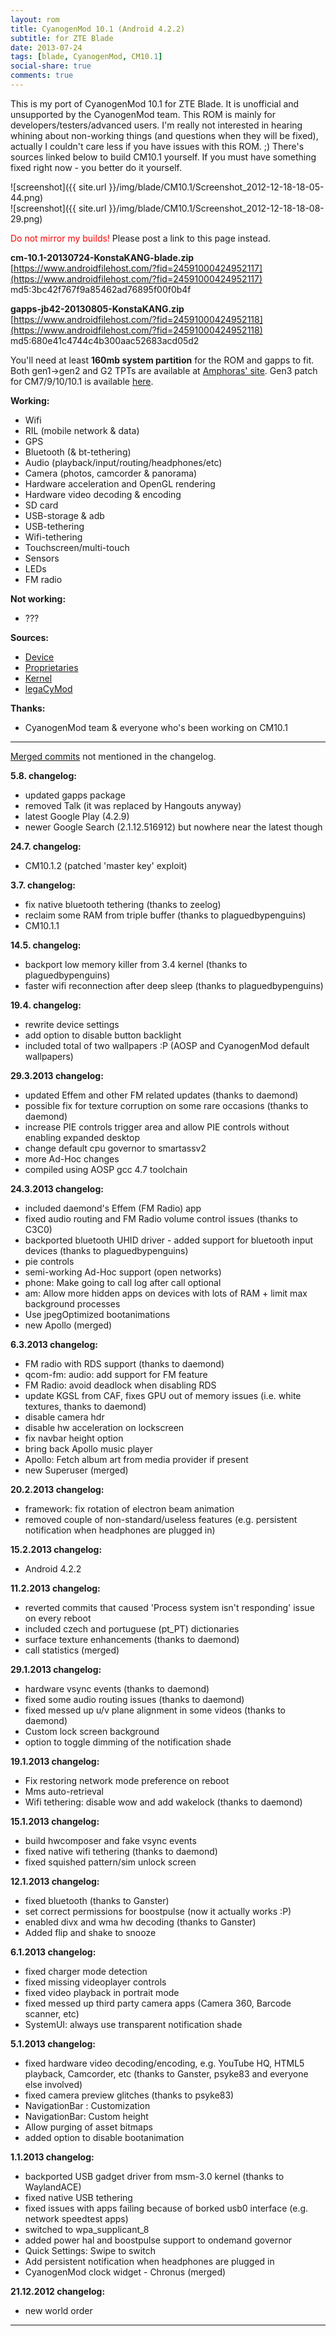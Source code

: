 ```yaml
---
layout: rom
title: CyanogenMod 10.1 (Android 4.2.2)
subtitle: for ZTE Blade
date: 2013-07-24
tags: [blade, CyanogenMod, CM10.1]
social-share: true
comments: true
---
```


This is my port of CyanogenMod 10.1 for ZTE Blade. It is unofficial and unsupported by the CyanogenMod team. This ROM is mainly for developers/testers/advanced users. I'm really not interested in hearing whining about non-working things (and questions when they will be fixed), actually I couldn't care less if you have issues with this ROM. ;) There's sources linked below to build CM10.1 yourself. If you must have something fixed right now - you better do it yourself.

![screenshot]({{ site.url }}/img/blade/CM10.1/Screenshot_2012-12-18-18-05-44.png)  
![screenshot]({{ site.url }}/img/blade/CM10.1/Screenshot_2012-12-18-18-08-29.png)

<span style="color:#FF0000;">Do not mirror my builds!</span> Please post a link to this page instead.

**cm-10.1-20130724-KonstaKANG-blade.zip**  
[https://www.androidfilehost.com/?fid=24591000424952117](https://www.androidfilehost.com/?fid=24591000424952117)  
md5:3bc42f767f9a85462ad76895f00f0b4f

**gapps-jb42-20130805-KonstaKANG.zip**  
[https://www.androidfilehost.com/?fid=24591000424952118](https://www.androidfilehost.com/?fid=24591000424952118)  
md5:680e41c4744c4b300aac52683acd05d2

You'll need at least **160mb system partition** for the ROM and gapps to fit. Both gen1->gen2 and G2 TPTs are available at [Amphoras' site](http://amphoras.co.uk/index.php/downloads/blade-tpts). Gen3 patch for CM7/9/10/10.1 is available [here](https://www.androidfilehost.com/?fid=24591000424952119).

**Working:**

- Wifi
- RIL (mobile network & data)
- GPS
- Bluetooth (& bt-tethering)
- Audio (playback/input/routing/headphones/etc)
- Camera (photos, camcorder & panorama)
- Hardware acceleration and OpenGL rendering
- Hardware video decoding & encoding
- SD card
- USB-storage & adb
- USB-tethering
- Wifi-tethering
- Touchscreen/multi-touch
- Sensors
- LEDs
- FM radio

**Not working:**

- ???

**Sources:**

- [Device](https://github.com/KonstaT/android_device_zte_blade)
- [Proprietaries](https://github.com/KonstaT/proprietary_vendor_zte)
- [Kernel](https://github.com/KonstaT/zte-kernel-msm7x27)
- [legaCyMod](https://github.com/legaCyMod)

**Thanks:**

- CyanogenMod team & everyone who's been working on CM10.1

----

[Merged commits](https://review.lineageos.org/#/q/status:merged++branch:cm-10.1+-project:%255E.*device.*+-project:%255E.*kernel.*,n,z) not mentioned in the changelog.

**5.8. changelog:**

- updated gapps package
- removed Talk (it was replaced by Hangouts anyway)
- latest Google Play (4.2.9)
- newer Google Search (2.1.12.516912) but nowhere near the latest though

**24.7. changelog:**

- CM10.1.2 (patched 'master key' exploit)

**3.7. changelog:**

- fix native bluetooth tethering (thanks to zeelog)
- reclaim some RAM from triple buffer (thanks to plaguedbypenguins)
- CM10.1.1

**14.5. changelog:**

- backport low memory killer from 3.4 kernel (thanks to plaguedbypenguins)
- faster wifi reconnection after deep sleep (thanks to plaguedbypenguins)

**19.4. changelog:**

- rewrite device settings
- add option to disable button backlight
- included total of two wallpapers :P (AOSP and CyanogenMod default wallpapers)

**29.3.2013 changelog:**

- updated Effem and other FM related updates (thanks to daemond)
- possible fix for texture corruption on some rare occasions (thanks to daemond)
- increase PIE controls trigger area and allow PIE controls without enabling expanded desktop
- change default cpu governor to smartassv2
- more Ad-Hoc changes
- compiled using AOSP gcc 4.7 toolchain

**24.3.2013 changelog:**

- included daemond's Effem (FM Radio) app
- fixed audio routing and FM Radio volume control issues (thanks to C3C0)
- backported bluetooth UHID driver - added support for bluetooth input devices (thanks to plaguedbypenguins)
- pie controls
- semi-working Ad-Hoc support (open networks)
- phone: Make going to call log after call optional
- am: Allow more hidden apps on devices with lots of RAM + limit max background processes
- Use jpegOptimized bootanimations
- new Apollo (merged)

**6.3.2013 changelog:**

- FM radio with RDS support (thanks to daemond)
- qcom-fm: audio: add support for FM feature
- FM Radio: avoid deadlock when disabling RDS
- update KGSL from CAF, fixes GPU out of memory issues (i.e. white textures, thanks to daemond)
- disable camera hdr
- disable hw acceleration on lockscreen
- fix navbar height option
- bring back Apollo music player
- Apollo: Fetch album art from media provider if present
- new Superuser (merged)

**20.2.2013 changelog:**

- framework: fix rotation of electron beam animation
- removed couple of non-standard/useless features (e.g. persistent notification when headphones are plugged in)

**15.2.2013 changelog:**

- Android 4.2.2

**11.2.2013 changelog:**

- reverted commits that caused 'Process system isn't responding' issue on every reboot
- included czech and portuguese (pt_PT) dictionaries
- surface texture enhancements (thanks to daemond)
- call statistics (merged)

**29.1.2013 changelog:**

- hardware vsync events (thanks to daemond)
- fixed some audio routing issues (thanks to daemond)
- fixed messed up u/v plane alignment in some videos (thanks to daemond)
- Custom lock screen background
- option to toggle dimming of the notification shade

**19.1.2013 changelog:**

- Fix restoring network mode preference on reboot
- Mms auto-retrieval
- Wifi tethering: disable wow and add wakelock (thanks to daemond)

**15.1.2013 changelog:**

- build hwcomposer and fake vsync events
- fixed native wifi tethering (thanks to daemond)
- fixed squished pattern/sim unlock screen

**12.1.2013 changelog:**

- fixed bluetooth (thanks to Ganster)
- set correct permissions for boostpulse (now it actually works :P)
- enabled divx and wma hw decoding (thanks to Ganster)
- Added flip and shake to snooze

**6.1.2013 changelog:**

- fixed charger mode detection
- fixed missing videoplayer controls
- fixed video playback in portrait mode
- fixed messed up third party camera apps (Camera 360, Barcode scanner, etc)
- SystemUI: always use transparent notification shade

**5.1.2013 changelog:**

- fixed hardware video decoding/encoding, e.g. YouTube HQ, HTML5 playback, Camcorder, etc (thanks to Ganster, psyke83 and everyone else involved)
- fixed camera preview glitches (thanks to psyke83)
- NavigationBar : Customization
- NavigationBar: Custom height
- Allow purging of asset bitmaps
- added option to disable bootanimation

**1.1.2013 changelog:**

- backported USB gadget driver from msm-3.0 kernel (thanks to WaylandACE)
- fixed native USB tethering
- fixed issues with apps failing because of borked usb0 interface (e.g. network speedtest apps)
- switched to wpa_supplicant_8
- added power hal and boostpulse support to ondemand governor
- Quick Settings: Swipe to switch
- Add persistent notification when headphones are plugged in
- CyanogenMod clock widget - Chronus (merged)

**21.12.2012 changelog:**

- new world order

----
